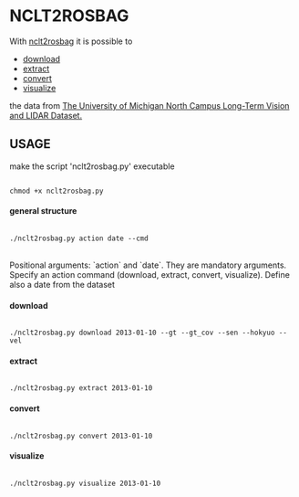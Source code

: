 # NCLT2ROSBAG

With [nclt2rosbag](https://github.com/bierschi/nclt2rosbag) it is possible to

- [download](https://github.com/bierschi/nclt2rosbag#download)
- [extract](https://github.com/bierschi/nclt2rosbag#extract)
- [convert](https://github.com/bierschi/nclt2rosbag#convert)
- [visualize](https://github.com/bierschi/nclt2rosbag#visualize)

the data from [The University of Michigan North Campus Long-Term Vision and LIDAR Dataset.](http://robots.engin.umich.edu/nclt/)


## USAGE
make the script 'nclt2rosbag.py' executable
<pre><code>
chmod +x nclt2rosbag.py
</pre></code>

#### general structure

<pre><code>
./nclt2rosbag.py action date --cmd
</pre></code>
<br>
Positional arguments: `action` and `date`. They are mandatory arguments.<br>
Specify an action command (download, extract, convert, visualize). Define also a date from the dataset
 
#### download

<pre><code>
./nclt2rosbag.py download 2013-01-10 --gt --gt_cov --sen --hokyuo --vel
</pre></code>

#### extract

<pre><code>
./nclt2rosbag.py extract 2013-01-10
</pre></code>

#### convert

<pre><code>
./nclt2rosbag.py convert 2013-01-10
</pre></code>

#### visualize

<pre><code>
./nclt2rosbag.py visualize 2013-01-10
</pre></code>

